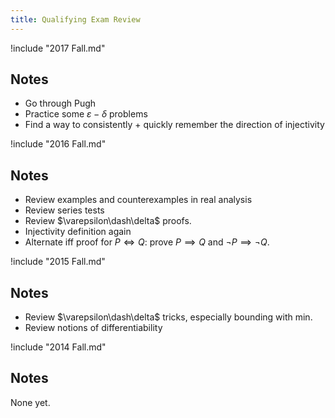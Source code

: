 ```yaml
---
title: Qualifying Exam Review
---
```


!include "2017 Fall.md"

## Notes
- Go through Pugh
- Practice some $\varepsilon-\delta$ problems
- Find a way to consistently + quickly remember the direction of injectivity

!include "2016 Fall.md"

## Notes
- Review examples and counterexamples in real analysis
- Review series tests
- Review $\varepsilon\dash\delta$ proofs.
- Injectivity definition again
- Alternate iff proof for $P\iff Q$: prove $P \implies Q$ and $\neg P \implies \neg Q$.

!include "2015 Fall.md"

## Notes
- Review $\varepsilon\dash\delta$ tricks, especially bounding with min.
- Review notions of differentiability

!include "2014 Fall.md"

## Notes
None yet.